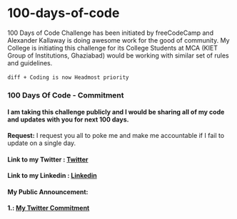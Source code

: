 # 100-days-of-code
100 Days of Code Challenge has been initiated by freeCodeCamp and Alexander Kallaway is doing awesome work for the good of community. My College is initiating this challenge for its College Students at MCA (KIET Group of Institutions, Ghaziabad) would be working with similar set of rules and guidelines. <br><br>
```diff + Coding is now Headmost priority```


### 100 Days Of Code - Commitment

#### I am taking this challenge publicly and I would be sharing all of my code and updates with you for next 100 days.

**Request:** I request you all to poke me and make me accountable if I fail to update on a single day.

#### **Link to my Twitter :** [Twitter](https://twitter.com/kanhaiyaji14)
#### **Link to my Linkedin :** [Linkedin](https://www.linkedin.com/in/kanhaiyaagnihotri/)


#### My Public Announcement:
#### 1.: [My Twitter Commitment](https://twitter.com/kanhaiyaji14/status/1147850733548474368) 

